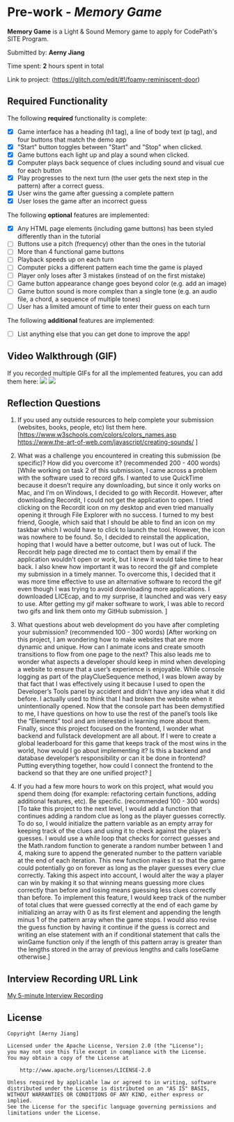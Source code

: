 # Pre-work - *Memory Game*

**Memory Game** is a Light & Sound Memory game to apply for CodePath's SITE Program. 

Submitted by: **Aerny Jiang**

Time spent: **2** hours spent in total

Link to project: (https://glitch.com/edit/#!/foamy-reminiscent-door)

## Required Functionality

The following **required** functionality is complete:

* [x] Game interface has a heading (h1 tag), a line of body text (p tag), and four buttons that match the demo app
* [x] "Start" button toggles between "Start" and "Stop" when clicked. 
* [x] Game buttons each light up and play a sound when clicked. 
* [x] Computer plays back sequence of clues including sound and visual cue for each button
* [x] Play progresses to the next turn (the user gets the next step in the pattern) after a correct guess. 
* [x] User wins the game after guessing a complete pattern
* [x] User loses the game after an incorrect guess

The following **optional** features are implemented:

* [x] Any HTML page elements (including game buttons) has been styled differently than in the tutorial
* [ ] Buttons use a pitch (frequency) other than the ones in the tutorial
* [ ] More than 4 functional game buttons
* [ ] Playback speeds up on each turn
* [ ] Computer picks a different pattern each time the game is played
* [ ] Player only loses after 3 mistakes (instead of on the first mistake)
* [ ] Game button appearance change goes beyond color (e.g. add an image)
* [ ] Game button sound is more complex than a single tone (e.g. an audio file, a chord, a sequence of multiple tones)
* [ ] User has a limited amount of time to enter their guess on each turn

The following **additional** features are implemented:

- [ ] List anything else that you can get done to improve the app!

## Video Walkthrough (GIF)

If you recorded multiple GIFs for all the implemented features, you can add them here:
![](https://i.imgur.com/loD300D.gif)
![](https://i.imgur.com/mS2EZPY.gif)

## Reflection Questions
1. If you used any outside resources to help complete your submission (websites, books, people, etc) list them here. 
[https://www.w3schools.com/colors/colors_names.asp https://www.the-art-of-web.com/javascript/creating-sounds/ ]

2. What was a challenge you encountered in creating this submission (be specific)? How did you overcome it? (recommended 200 - 400 words) 
[While working on task 2 of this submission, I came across a problem with the software used to record gifs. I wanted to use QuickTime because it doesn’t require any downloading, but since it only works on Mac, and I’m on Windows, I decided to go with Recordit. However, after downloading Recordit, I could not get the application to open. I tried clicking on the Recordit icon on my desktop and even tried manually opening it through File Explorer with no success. I turned to my best friend, Google, which said that I should be able to find an icon on my taskbar which I would have to click to launch the tool. However, the icon was nowhere to be found. So, I decided to reinstall the application, hoping that I would have a better outcome, but I was out of luck. The Recordit help page directed me to contact them by email if the application wouldn't open or work, but I knew it would take time to hear back. I also knew how important it was to record the gif and complete my submission in a timely manner. To overcome this, I decided that it was more time effective to use an alternative software to record the gif even though I was trying to avoid downloading more applications. I downloaded LICEcap, and to my surprise, it launched and was very easy to use. After getting my gif maker software to work, I was able to record two gifs and link them onto my GitHub submission. 
]

3. What questions about web development do you have after completing your submission? (recommended 100 - 300 words) 
[After working on this project, I am wondering how to make websites that are more dynamic and unique. How can I animate icons and create smooth transitions to flow from one page to the next? This also leads me to wonder what aspects a developer should keep in mind when developing a website to ensure that a user’s experience is enjoyable. While console logging as part of the playClueSequence method, I was blown away by that fact that I was effectively using it because I used to open the Developer’s Tools panel by accident and didn’t have any idea what it did before. I actually used to think that I had broken the website when it unintentionally opened. Now that the console part has been demystified to me, I have questions on how to  use the rest of the panel’s tools like the “Elements” tool and am interested in learning more about them. Finally, since this project focused on the frontend, I wonder what backend and fullstack development are all about. If I were to create a global leaderboard for this game that keeps track of the most wins in the world, how would I go about implementing it? Is this a backend and database developer’s responsibility or can it be done in frontend? Putting everything together, how could I connect the frontend to the backend so that they are one unified project? 
]

4. If you had a few more hours to work on this project, what would you spend them doing (for example: refactoring certain functions, adding additional features, etc). Be specific. (recommended 100 - 300 words) 
[To take this project to the next level, I would add a function that continues adding a random clue as long as the player guesses correctly. To do so, I would initialize the pattern variable as an empty array for keeping track of the clues and using it to check against the player’s guesses. I would use a while loop that checks for correct guesses and the Math.random function to generate a random number between 1 and 4, making sure to append the generated number to the pattern variable at the end of each iteration. This new function makes it so that the game could potentially go on forever as long as the player guesses every clue correctly. Taking this aspect into account, I would alter the way a player can win by making it so that winning means guessing more clues correctly than before and losing means guessing less clues correctly than before. To implement this feature, I would keep track of the number of total clues that were guessed correctly at the end of each game by initializing an array with 0 as its first element and appending the length minus 1 of the pattern array when the game stops. I would also revise the guess function by having it continue if the guess is correct and writing an else statement with an if conditional statement that calls the winGame function only if the length of this pattern array is greater than the lengths stored in the array of previous lengths and calls loseGame otherwise.]



## Interview Recording URL Link

[My 5-minute Interview Recording](https://ucsd.zoom.us/rec/share/E_eYJML3QGulw-DtWHflzvaXXX1acgnPHdBqZ2ej8iLNplEWG2EQGWTtbuBXkinJ.hLocVAoiKvKBEPjT )


## License

    Copyright [Aerny Jiang]

    Licensed under the Apache License, Version 2.0 (the "License");
    you may not use this file except in compliance with the License.
    You may obtain a copy of the License at

        http://www.apache.org/licenses/LICENSE-2.0

    Unless required by applicable law or agreed to in writing, software
    distributed under the License is distributed on an "AS IS" BASIS,
    WITHOUT WARRANTIES OR CONDITIONS OF ANY KIND, either express or implied.
    See the License for the specific language governing permissions and
    limitations under the License.